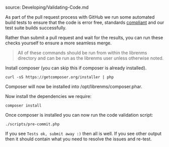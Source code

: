 source: Developing/Validating-Code.md

As part of the pull request process with GitHub we run some automated build tests to ensure that 
the code is error free, standards [compliant](http://docs.librenms.org/Developing/Code-Guidelines/)
and our test suite builds successfully.

Rather than submit a pull request and wait for the results, you can run these checks yourself to ensure 
a more seamless merge.

> All of these commands should be run from within the librenms directory and can be run as the librenms user 
unless otherwise noted.

Install composer (you can skip this if composer is already installed).

`curl -sS https://getcomposer.org/installer | php`

Composer will now be installed into /opt/librenms/composer.phar.

Now install the dependencies we require:

`composer install`

Once composer is installed you can now run the code validation script:

`./scripts/pre-commit.php`

If you see `Tests ok, submit away :)` then all is well. If you see other output then it should contain 
what you need to resolve the issues and re-test.
